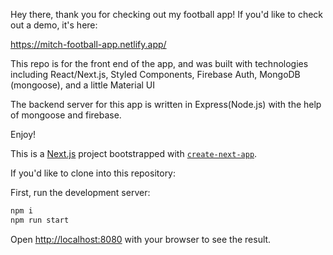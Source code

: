 Hey there, thank you for checking out my football app! If you'd like to check out a demo, it's here:


https://mitch-football-app.netlify.app/


This repo is for the front end of the app, and was built with technologies including React/Next.js, Styled Components, Firebase Auth, MongoDB (mongoose), and a little Material UI

The backend server for this app is written in Express(Node.js) with the help of mongoose and firebase. 

Enjoy!

This is a [Next.js](https://nextjs.org/) project bootstrapped with [`create-next-app`](https://github.com/vercel/next.js/tree/canary/packages/create-next-app).

If you'd like to clone into this repository:

First, run the development server:

```bash
npm i
npm run start
```

Open [http://localhost:8080](http://localhost:8080) with your browser to see the result.
